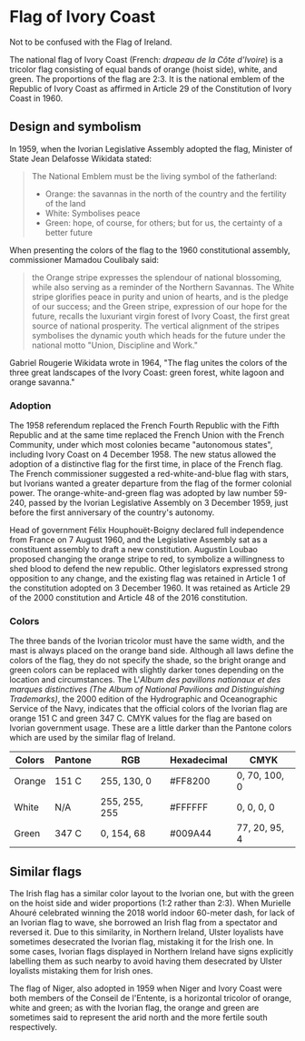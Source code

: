 # Flag of Ivory Coast

Not to be confused with the Flag of Ireland.

The national flag of Ivory Coast (French: *drapeau de la Côte d'Ivoire*) is a tricolor flag consisting of equal bands of orange (hoist side), white, and green. The proportions of the flag are 2:3. It is the national emblem of the Republic of Ivory Coast as affirmed in Article 29 of the Constitution of Ivory Coast in 1960.

## Design and symbolism

In 1959, when the Ivorian Legislative Assembly adopted the flag, Minister of State Jean Delafosse Wikidata stated:

> The National Emblem must be the living symbol of the fatherland:
>
> - Orange: the savannas in the north of the country and the fertility of the land
> - White: Symbolises peace
> - Green: hope, of course, for others; but for us, the certainty of a better future

When presenting the colors of the flag to the 1960 constitutional assembly, commissioner Mamadou Coulibaly said:

> the Orange stripe expresses the splendour of national blossoming, while also serving as a reminder of the Northern Savannas. The White stripe glorifies peace in purity and union of hearts, and is the pledge of our success; and the Green stripe, expression of our hope for the future, recalls the luxuriant virgin forest of Ivory Coast, the first great source of national prosperity. The vertical alignment of the stripes symbolises the dynamic youth which heads for the future under the national motto "Union, Discipline and Work."

Gabriel Rougerie Wikidata wrote in 1964, "The flag unites the colors of the three great landscapes of the Ivory Coast: green forest, white lagoon and orange savanna."

### Adoption

The 1958 referendum replaced the French Fourth Republic with the Fifth Republic and at the same time replaced the French Union with the French Community, under which most colonies became "autonomous states", including Ivory Coast on 4 December 1958. The new status allowed the adoption of a distinctive flag for the first time, in place of the French flag. The French commissioner suggested a red-white-and-blue flag with stars, but Ivorians wanted a greater departure from the flag of the former colonial power. The orange-white-and-green flag was adopted by law number 59-240, passed by the Ivorian Legislative Assembly on 3 December 1959, just before the first anniversary of the country's autonomy.

Head of government Félix Houphouët-Boigny declared full independence from France on 7 August 1960, and the Legislative Assembly sat as a constituent assembly to draft a new constitution. Augustin Loubao proposed changing the orange stripe to red, to symbolize a willingness to shed blood to defend the new republic. Other legislators expressed strong opposition to any change, and the existing flag was retained in Article 1 of the constitution adopted on 3 December 1960. It was retained as Article 29 of the 2000 constitution and Article 48 of the 2016 constitution.

### Colors

The three bands of the Ivorian tricolor must have the same width, and the mast is always placed on the orange band side. Although all laws define the colors of the flag, they do not specify the shade, so the bright orange and green colors can be replaced with slightly darker tones depending on the location and circumstances. The L'*Album des pavillons nationaux et des marques distinctives (The Album of National Pavilions and Distinguishing Trademarks)*, the 2000 edition of the Hydrographic and Oceanographic Service of the Navy, indicates that the official colors of the Ivorian flag are orange 151 C and green 347 C. CMYK values for the flag are based on Ivorian government usage. These are a little darker than the Pantone colors which are used by the similar flag of Ireland.

| Colors | Pantone | RGB           | Hexadecimal | CMYK          |
| ------ | ------- | ------------- | ----------- | ------------- |
| Orange | 151 C   | 255, 130, 0   | #FF8200     | 0, 70, 100, 0 |
| White  | N/A     | 255, 255, 255 | #FFFFFF     | 0, 0, 0, 0    |
| Green  | 347 C   | 0, 154, 68    | #009A44     | 77, 20, 95, 4 |

## Similar flags

The Irish flag has a similar color layout to the Ivorian one, but with the green on the hoist side and wider proportions (1:2 rather than 2:3). When Murielle Ahouré celebrated winning the 2018 world indoor 60-meter dash, for lack of an Ivorian flag to wave, she borrowed an Irish flag from a spectator and reversed it. Due to this similarity, in Northern Ireland, Ulster loyalists have sometimes desecrated the Ivorian flag, mistaking it for the Irish one. In some cases, Ivorian flags displayed in Northern Ireland have signs explicitly labelling them as such nearby to avoid having them desecrated by Ulster loyalists mistaking them for Irish ones.

The flag of Niger, also adopted in 1959 when Niger and Ivory Coast were both members of the Conseil de l'Entente, is a horizontal tricolor of orange, white and green; as with the Ivorian flag, the orange and green are sometimes said to represent the arid north and the more fertile south respectively.
